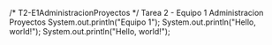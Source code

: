 /* T2-E1AdministracionProyectos */
Tarea 2 - Equipo 1 Administracion Proyectos
System.out.println("Equipo 1");
System.out.println("Hello, world!");
System.out.println("Hello, world!");

